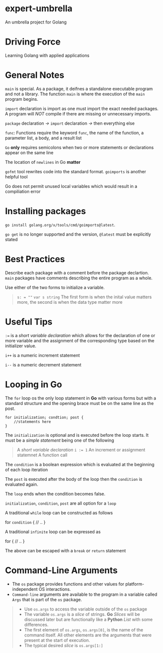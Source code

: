 # expert-umbrella
An umbrella project for Golang 

# Driving Force 
Learning Golang with applied applications 

# General Notes 
`main` is special. As a package, it deifnes a standalone executable program 
and not a library. The function `main` is where the execution of the `main` 
program begins. 

`import` declaration is import as one must import the exact needed packages. 
A program will *NOT* compile if there are missing or unnecessary imports. 

`package` declaration *->* `import` declaration *->* then everything else

`func`: Functions require the keyword `func`, the name of the function, a parameter list, 
a body, and a result list 

`Go` **only** requires semicolons when two or more statements or declarations appear on the same line 

The location of `newlines` in Go **matter**

`gofmt` tool rewrites code into the standard format. `goimports` is another helpful tool

Go does not permit unused local variables which would result in a compiliation error

# Installing packages 
`go install golang.org/x/tools/cmd/goimports@latest`.

`go get` is no longer supported and the version, `@latest` must be explicitly stated

# Best Practices
Describe each package with a comment before the package declartion.
`main` packages have comments describing the entire program as a whole. 

Use either of the two forms to initialize a variable.
> `s: = ""`
> `var s string` 
The first form is when the inital value matters more, the second is when the data type matter more

# Useful Tips
`:=` is a _short variable declaration_ which allows for the declaration of one or more variable and the assignment of the corresponding type based on the initializer value. 

`i++` is a numeric increment statement 

`i--` is a numeric decrement statement

# Looping in Go
The `for` loop os the only loop statement in **Go** with various forms but with a standard structure and the opening brace must be on the same line as the post.
~~~
for initialization; condtion; post {
    //statements here
}
~~~
The `initialization` is optional and is executed before the loop starts. It must be a _simple statement_ being one of the following
>A _short variable declaration_ `i := 1`
>An increment or assignment statemnet 
>A function call 

The `condition` is a boolean expression which is evaluated at the beginning of each loop iteration 

The `post` is executed after the body of the loop then the `condition` is evaluated again. 

The `loop` ends when the condition becomes false. 

`initialization`, `condition`, `post` are all option for a `loop`

A traditional `while` loop can be constructed as follows

for `condition` {
    // .. 
}

A traditional `infinite` loop can be expressed as 

for {
    // ..
}

The above can be escaped with a `break` or `return` statement


# Command-Line Arguments
- The `os` package provides functions and other values for platform-independent OS interactions. 
- `Command-line` arguments are available to the program in a variable called `Args` that is part of the `os` package.
>* Use `os.args` to access the variable outside of the `os` package 
>* The variable `os.args` is a _slice_ of strings. **Go** _Slices_ will be discussed later but are functionally like a **Python** _List_ with some differences.
>* The first element of `os.args`, `os.args[0]`, is the name of the command itself. All other elements are the arguments that were present at the start of execution. 
>* The typical desired _slice_ is `os.args[1:]`
